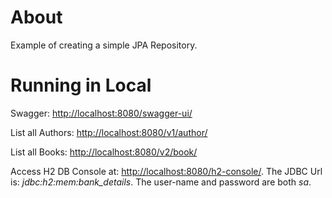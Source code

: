 # About

Example of creating a simple JPA Repository.

# Running in Local

Swagger: <http://localhost:8080/swagger-ui/>

List all Authors: <http://localhost:8080/v1/author/>

List all Books: <http://localhost:8080/v2/book/>

Access H2 DB Console at: <http://localhost:8080/h2-console/>. The JDBC Url is: *jdbc:h2:mem:bank_details*. The user-name and password are both *sa*.

